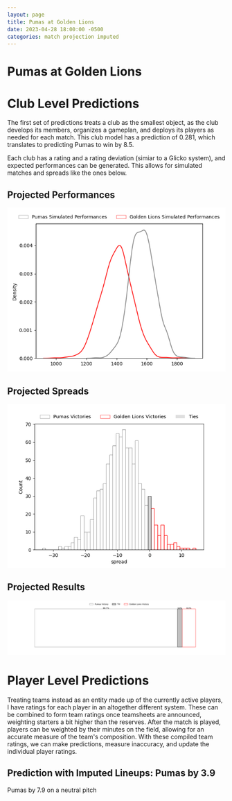 ```yaml
---  
layout: page  
title: Pumas at Golden Lions  
date: 2023-04-28 18:00:00 -0500  
categories: match projection imputed  
---
```

# Pumas at Golden Lions

# Club Level Predictions


The first set of predictions treats a club as the smallest object, as the club develops its members, organizes a gameplan, and deploys its players as needed for each match. This club model has a prediction of 0.281, which translates to predicting Pumas to win by 8.5.

Each club has a rating and a rating deviation (simiar to a Glicko system), and expected performances can be generated. This allows for simulated matches and spreads like the ones below.
## Projected Performances


![Projected Performances](plots/performances_2023-04-28-GoldenLions-Pumas.png)
## Projected Spreads


![Projected Spreads](plots/spreads_2023-04-28-GoldenLions-Pumas.png)
## Projected Results


![Projected Results](plots/resultbar_2023-04-28-GoldenLions-Pumas.png)
# Player Level Predictions


Treating teams instead as an entity made up of the currently active players, I have ratings for each player in an altogether different system. These can be combined to form team ratings once teamsheets are announced, weighting starters a bit higher than the reserves. After the match is played, players can be weighted by their minutes on the field, allowing for an accurate measure of the team's composition. With these compiled team ratings, we can make predictions, measure inaccuracy, and update the individual player ratings.
## Prediction with Imputed Lineups: Pumas by 3.9


Pumas by 7.9 on a neutral pitch

